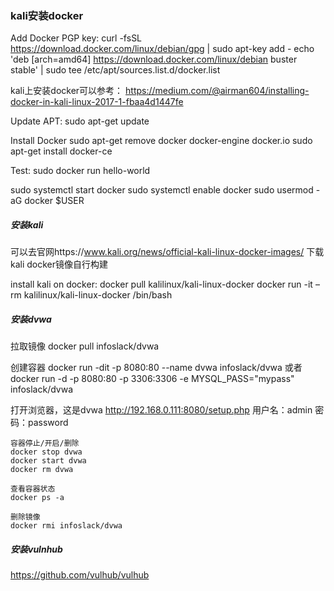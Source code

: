 ### kali安装docker
Add Docker PGP key:
curl -fsSL https://download.docker.com/linux/debian/gpg | sudo apt-key add -
echo 'deb [arch=amd64] https://download.docker.com/linux/debian buster stable' | sudo tee /etc/apt/sources.list.d/docker.list

kali上安装docker可以参考：
https://medium.com/@airman604/installing-docker-in-kali-linux-2017-1-fbaa4d1447fe

Update APT:
sudo apt-get update

Install Docker
sudo apt-get remove docker docker-engine docker.io
sudo apt-get install docker-ce

Test:
sudo docker run hello-world

sudo systemctl start docker
sudo systemctl enable docker
sudo usermod -aG docker $USER

##### 安装kali
可以去官网https://www.kali.org/news/official-kali-linux-docker-images/ 下载kali docker镜像自行构建

install kali on docker:
docker pull kalilinux/kali-linux-docker
docker run -it –rm kalilinux/kali-linux-docker /bin/bash


##### 安装dvwa
拉取镜像
docker pull infoslack/dvwa

创建容器
docker run -dit -p 8080:80 --name dvwa infoslack/dvwa
或者
docker run -d -p 8080:80 -p 3306:3306 -e MYSQL_PASS="mypass" infoslack/dvwa

打开浏览器，这是dvwa
http://192.168.0.111:8080/setup.php
用户名：admin
密码：password

    容器停止/开启/删除
    docker stop dvwa
    docker start dvwa
    docker rm dvwa
    
    查看容器状态
    docker ps -a
    
    删除镜像
    docker rmi infoslack/dvwa



##### 安装vulnhub

https://github.com/vulhub/vulhub


